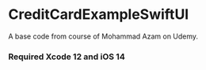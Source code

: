 # CreditCardExampleSwiftUI
A base code from course of Mohammad Azam on Udemy.

### Required Xcode 12 and iOS 14

